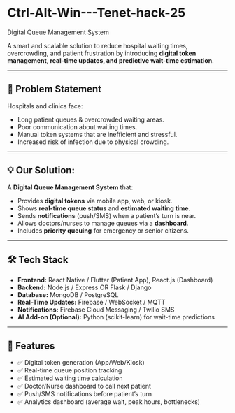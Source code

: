 # Ctrl-Alt-Win---Tenet-hack-25

Digital Queue Management System  

A smart and scalable solution to reduce hospital waiting times, overcrowding, and patient frustration by introducing **digital token management, real-time updates, and predictive wait-time estimation**.  

---

## 🚀 Problem Statement  
Hospitals and clinics face:  
- Long patient queues & overcrowded waiting areas.  
- Poor communication about waiting times.  
- Manual token systems that are inefficient and stressful.  
- Increased risk of infection due to physical crowding.  

---

## 💡 Our Solution:
A **Digital Queue Management System** that:  
- Provides **digital tokens** via mobile app, web, or kiosk.  
- Shows **real-time queue status** and **estimated waiting time**.  
- Sends **notifications** (push/SMS) when a patient’s turn is near.  
- Allows doctors/nurses to manage queues via a **dashboard**.  
- Includes **priority queuing** for emergency or senior citizens.  

---

## 🛠️ Tech Stack  
- **Frontend:** React Native / Flutter (Patient App), React.js (Dashboard)  
- **Backend:** Node.js / Express OR Flask / Django  
- **Database:** MongoDB / PostgreSQL  
- **Real-Time Updates:** Firebase / WebSocket / MQTT  
- **Notifications:** Firebase Cloud Messaging / Twilio SMS  
- **AI Add-on (Optional):** Python (scikit-learn) for wait-time predictions

---

## 📲 Features  
- ✅ Digital token generation (App/Web/Kiosk)  
- ✅ Real-time queue position tracking  
- ✅ Estimated waiting time calculation  
- ✅ Doctor/Nurse dashboard to call next patient  
- ✅ Push/SMS notifications before patient’s turn  
- ✅ Analytics dashboard (average wait, peak hours, bottlenecks)  

